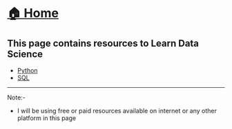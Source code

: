 # <a href="../">🏠 Home</a>

## This page contains resources to Learn Data Science

- [Python](./python.md)
- [SQL](./sql.md)





------------
Note:-
- I will be using free or paid resources available on internet or any other platform in this page